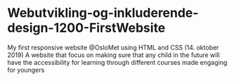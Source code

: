 # Webutvikling-og-inkluderende-design-1200-FirstWebsite
My first responsive website @OsloMet using HTML and CSS (14. oktober 2019)
A website that focus on making sure that any child in the future will have the accessibility for learning through different courses made engaging for youngers


